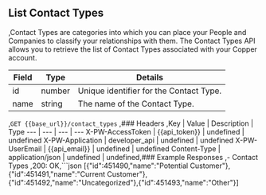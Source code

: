 ## List Contact Types
,Contact Types are categories into which you can place your People and Companies to classify your relationships with them. The Contact Types API allows you to retrieve the list of Contact Types associated with your Copper account.


|Field|Type|Details|
|---|---|---|
|id|number|Unique identifier for the Contact Type.|
|name|string|The name of the Contact Type.|
,```GET {{base_url}}/contact_types```
,### Headers
,Key | Value | Description | Type
--- | --- | --- | ---
X-PW-AccessToken | {{api_token}} | undefined | undefined
X-PW-Application | developer_api | undefined | undefined
X-PW-UserEmail | {{api_email}} | undefined | undefined
Content-Type | application/json | undefined | undefined,### Example Responses
,- Contact Types
,200: OK,```json
[{"id":451490,"name":"Potential Customer"},{"id":451491,"name":"Current Customer"},{"id":451492,"name":"Uncategorized"},{"id":451493,"name":"Other"}]
```